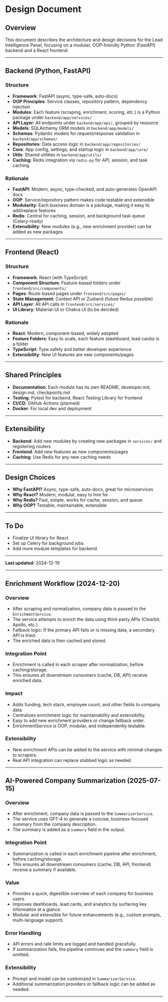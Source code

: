 # Design Document

## Overview
This document describes the architecture and design decisions for the Lead Intelligence Panel, focusing on a modular, OOP-friendly Python (FastAPI) backend and a React frontend.

---

## Backend (Python, FastAPI)

### Structure
- **Framework**: FastAPI (async, type-safe, auto-docs)
- **OOP Principles**: Service classes, repository pattern, dependency injection
- **Modules**: Each feature (scraping, enrichment, scoring, etc.) is a Python package under `backend/app/services/`
- **API Layer**: All endpoints under `backend/app/api/`, grouped by resource
- **Models**: SQLAlchemy ORM models in `backend/app/models/`
- **Schemas**: Pydantic models for request/response validation in `backend/app/schemas/`
- **Repositories**: Data access logic in `backend/app/repositories/`
- **Core**: App config, settings, and startup logic in `backend/app/core/`
- **Utils**: Shared utilities in `backend/app/utils/`
- **Caching**: Redis integration via `redis-py` for API, session, and task caching

### Rationale
- **FastAPI**: Modern, async, type-checked, and auto-generates OpenAPI docs
- **OOP**: Service/repository pattern makes code testable and extensible
- **Modularity**: Each business domain is a package, making it easy to add/replace features
- **Redis**: Central for caching, session, and background task queue (Celery-ready)
- **Extensibility**: New modules (e.g., new enrichment provider) can be added as new packages

---

## Frontend (React)

### Structure
- **Framework**: React (with TypeScript)
- **Component Structure**: Feature-based folders under `frontend/src/components/`
- **Pages**: Route-based pages under `frontend/src/pages/`
- **State Management**: Context API or Zustand (future Redux possible)
- **API Layer**: All API calls in `frontend/src/services/`
- **UI Library**: Material-UI or Chakra UI (to be decided)

### Rationale
- **React**: Modern, component-based, widely adopted
- **Feature Folders**: Easy to scale, each feature (dashboard, lead cards) is a folder
- **TypeScript**: Type safety and better developer experience
- **Extensibility**: New UI features are new components/pages

---

## Shared Principles
- **Documentation**: Each module has its own README, developer.md, design.md, checkpoints.md
- **Testing**: Pytest for backend, React Testing Library for frontend
- **CI/CD**: GitHub Actions (planned)
- **Docker**: For local dev and deployment

---

## Extensibility
- **Backend**: Add new modules by creating new packages in `services/` and registering routers
- **Frontend**: Add new features as new components/pages
- **Caching**: Use Redis for any new caching needs

---

## Design Choices
- **Why FastAPI?** Async, type-safe, auto-docs, great for microservices
- **Why React?** Modern, modular, easy to hire for
- **Why Redis?** Fast, simple, works for cache, session, and queue
- **Why OOP?** Testable, maintainable, extensible

---

## To Do
- Finalize UI library for React
- Set up Celery for background jobs
- Add more module templates for backend

---

**Last updated:** 2024-12-19 

---

## Enrichment Workflow (2024-12-20)

### Overview
- After scraping and normalization, company data is passed to the `EnrichmentService`.
- The service attempts to enrich the data using third-party APIs (Clearbit, Apollo, etc.).
- Fallback logic: If the primary API fails or is missing data, a secondary API is tried.
- The enriched data is then cached and stored.

### Integration Point
- Enrichment is called in each scraper after normalization, before caching/storage.
- This ensures all downstream consumers (cache, DB, API) receive enriched data.

### Impact
- Adds funding, tech stack, employee count, and other fields to company data.
- Centralizes enrichment logic for maintainability and extensibility.
- Easy to add new enrichment providers or change fallback order.
- EnrichmentService is OOP, modular, and independently testable.

### Extensibility
- New enrichment APIs can be added to the service with minimal changes to scrapers.
- Real API integration can replace stubbed logic as needed.

--- 

## AI-Powered Company Summarization (2025-07-15)

### Overview
- After enrichment, company data is passed to the `SummarizerService`.
- The service uses GPT-4 to generate a concise, business-focused summary from the company description.
- The summary is added as a `summary` field in the output.

### Integration Point
- Summarization is called in each enrichment pipeline after enrichment, before caching/storage.
- This ensures all downstream consumers (cache, DB, API, frontend) receive a summary if available.

### Value
- Provides a quick, digestible overview of each company for business users.
- Improves dashboards, lead cards, and analytics by surfacing key information at a glance.
- Modular and extensible for future enhancements (e.g., custom prompts, multi-language support).

### Error Handling
- API errors and rate limits are logged and handled gracefully.
- If summarization fails, the pipeline continues and the `summary` field is omitted.

### Extensibility
- Prompt and model can be customized in `SummarizerService`.
- Additional summarization providers or fallback logic can be added as needed.

--- 